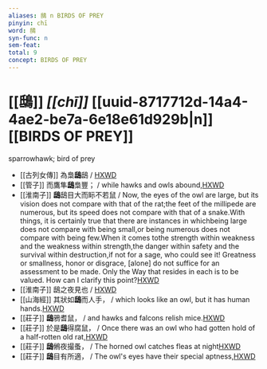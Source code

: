 ```yaml
---
aliases: 鴟 n BIRDS OF PREY
pinyin: chī
word: 鴟
syn-func: n
sem-feat: 
total: 9
concept: BIRDS OF PREY 
---
```

# [[鴟]] *[[chī]]*  [[uuid-8717712d-14a4-4ae2-be7a-6e18e61d929b|n]] [[BIRDS OF PREY]]
sparrowhawk; bird of prey
 - [[古列女傳]] 為梟**鴟**鴟 / [HXWD](https://hxwd.org/textview.html?location=CH1c0897_CHANT_007-1a.58)
 - [[管子]] 而鷹隼**鴟**梟豐； / while hawks and owls abound,[HXWD](https://hxwd.org/textview.html?location=KR3c0001_tls_008-137a.5)
 - [[淮南子]] **鴟**鴟目大而眎不若鼠 / Now, the eyes of the owl are large, but its vision does not compare with that of the rat;the feet of the millipede are numerous, but its speed does not compare with that of a snake.With things, it is certainly true that there are instances in whichbeing large does not compare with being small,or being numerous does not compare with being few.When it comes tothe strength within weakness and the weakness within strength,the danger within safety and the survival within destruction,if not for a sage, who could see it! Greatness or smallness, honor or disgrace, [alone] do not suffice for an assessment to be made. Only the Way that resides in each is to be valued. How can I clarify this point?[HXWD](https://hxwd.org/textview.html?location=KR3j0010_tls_013-39a.2)
 - [[淮南子]] 鴟之夜見也 / [HXWD](https://hxwd.org/textview.html?location=KR3j0010_tls_020-27a.68)
 - [[山海經]] 其狀如**鴟**而人手， / which looks like an owl, but it has human hands.[HXWD](https://hxwd.org/textview.html?location=KR3l0090_tls_001-11a.17)
 - [[莊子]] **鴟**鴉耆鼠， / and hawks and falcons relish mice.[HXWD](https://hxwd.org/textview.html?location=KR5c0126_tls_002-12a.25)
 - [[莊子]] 於是**鴟**得腐鼠， / Once there was an owl who had gotten hold of a half-rotten old rat,[HXWD](https://hxwd.org/textview.html?location=KR5c0126_tls_017-16a.19)
 - [[莊子]] **鴟**鵂夜撮蚤， / The horned owl catches fleas at night[HXWD](https://hxwd.org/textview.html?location=KR5c0126_tls_017-6a.18)
 - [[莊子]] **鴟**目有所適， / The owl's eyes have their special aptness,[HXWD](https://hxwd.org/textview.html?location=KR5c0126_tls_024-26a.27)